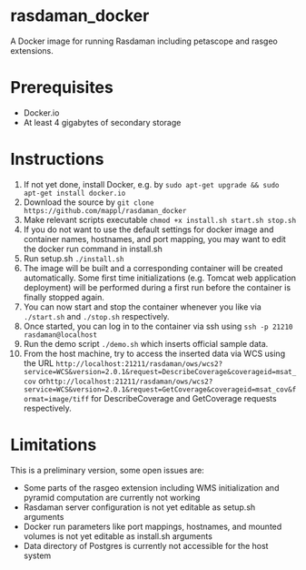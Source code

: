 rasdaman_docker
===============
A Docker image for running Rasdaman including petascope and rasgeo extensions.

# Prerequisites
- Docker.io 
- At least 4 gigabytes of secondary storage

# Instructions
1. If not yet done, install Docker, e.g. by `sudo apt-get upgrade && sudo apt-get install docker.io`
2. Download the source by `git clone https://github.com/mappl/rasdaman_docker`
3. Make relevant scripts executable `chmod +x install.sh start.sh stop.sh`
4. If you do not want to use the default settings for docker image and container names, hostnames, and port mapping, you may want to edit the docker run command in install.sh
5. Run setup.sh `./install.sh`
6. The image will be built and a corresponding container will be created automatically. Some first time initializations (e.g. Tomcat web application deployment) will be performed during a first run before the container is finally stopped again.  
7. You can now start and stop the container whenever you like via `./start.sh` and `./stop.sh` respectively.
8. Once started, you can log in to the container via ssh using `ssh -p 21210 rasdaman@localhost`
9. Run the demo script `./demo.sh` which inserts official sample data.
10. From the host machine, try to access the inserted data via WCS using the URL `http://localhost:21211/rasdaman/ows/wcs2?service=WCS&version=2.0.1&request=DescribeCoverage&coverageid=msat_cov` or`http://localhost:21211/rasdaman/ows/wcs2?service=WCS&version=2.0.1&request=GetCoverage&coverageid=msat_cov&format=image/tiff` for DescribeCoverage and GetCoverage requests respectively.



# Limitations
This is a preliminary version, some open issues are:
- Some parts of the rasgeo extension including WMS initialization and pyramid computation are currently not working
- Rasdaman server configuration is not yet editable as setup.sh arguments
- Docker run parameters like port mappings, hostnames, and mounted volumes is not yet editable as install.sh arguments
- Data directory of Postgres is currently not accessible for the host system
